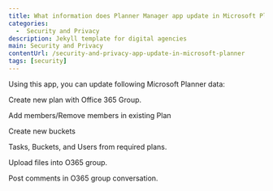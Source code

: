 ```yaml
---
title: What information does Planner Manager app update in Microsoft Planner?
categories:
  -  Security and Privacy
description: Jekyll template for digital agencies
main: Security and Privacy
contentUrl: /security-and-privacy-app-update-in-microsoft-planner
tags: [security]
---
```

Using this app, you can update following Microsoft Planner data: 

Create new plan with Office 365 Group. 

Add members/Remove members in existing Plan 

Create new buckets 

Tasks, Buckets, and Users from required plans. 

Upload files into O365 group. 

Post comments in O365 group conversation. 